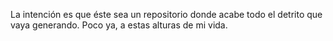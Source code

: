 La intención es que éste sea un repositorio donde acabe todo el detrito que vaya generando. Poco ya, a estas alturas de mi vida.